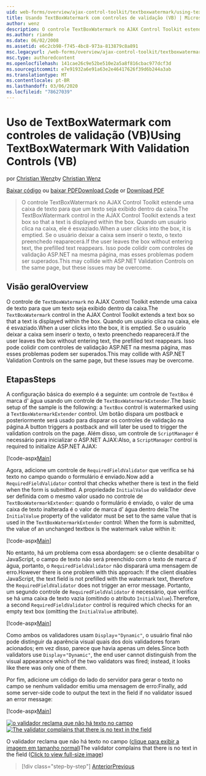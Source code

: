 ```yaml
---
uid: web-forms/overview/ajax-control-toolkit/textboxwatermark/using-textboxwatermark-with-validation-controls-vb
title: Usando TextBoxWatermark com controles de validação (VB) | Microsoft Docs
author: wenz
description: O controle TextBoxWatermark no AJAX Control Toolkit estende uma caixa de texto para que um texto seja exibido dentro da caixa. Quando um usuário clica na caixa, ele...
ms.author: riande
ms.date: 06/02/2008
ms.assetid: e6c2cb98-f745-4bc8-973a-813879c8a891
msc.legacyurl: /web-forms/overview/ajax-control-toolkit/textboxwatermark/using-textboxwatermark-with-validation-controls-vb
msc.type: authoredcontent
ms.openlocfilehash: 141cae26c9e52be510e2a5a8f816cbac977dcf3d
ms.sourcegitcommit: e7e91932a6e91a63e2e46417626f39d6b244a3ab
ms.translationtype: MT
ms.contentlocale: pt-BR
ms.lasthandoff: 03/06/2020
ms.locfileid: "78627039"
---
```

# <a name="using-textboxwatermark-with-validation-controls-vb"></a><span data-ttu-id="01988-104">Uso de TextBoxWatermark com controles de validação (VB)</span><span class="sxs-lookup"><span data-stu-id="01988-104">Using TextBoxWatermark With Validation Controls (VB)</span></span>

<span data-ttu-id="01988-105">por [Christian Wenz](https://github.com/wenz)</span><span class="sxs-lookup"><span data-stu-id="01988-105">by [Christian Wenz](https://github.com/wenz)</span></span>

<span data-ttu-id="01988-106">[Baixar código](https://download.microsoft.com/download/9/3/f/93f8daea-bebd-4821-833b-95205389c7d0/TextBoxWatermark2.vb.zip) ou [baixar PDF](https://download.microsoft.com/download/b/6/a/b6ae89ee-df69-4c87-9bfb-ad1eb2b23373/textboxwatermark2VB.pdf)</span><span class="sxs-lookup"><span data-stu-id="01988-106">[Download Code](https://download.microsoft.com/download/9/3/f/93f8daea-bebd-4821-833b-95205389c7d0/TextBoxWatermark2.vb.zip) or [Download PDF](https://download.microsoft.com/download/b/6/a/b6ae89ee-df69-4c87-9bfb-ad1eb2b23373/textboxwatermark2VB.pdf)</span></span>

> <span data-ttu-id="01988-107">O controle TextBoxWatermark no AJAX Control Toolkit estende uma caixa de texto para que um texto seja exibido dentro da caixa.</span><span class="sxs-lookup"><span data-stu-id="01988-107">The TextBoxWatermark control in the AJAX Control Toolkit extends a text box so that a text is displayed within the box.</span></span> <span data-ttu-id="01988-108">Quando um usuário clica na caixa, ele é esvaziado.</span><span class="sxs-lookup"><span data-stu-id="01988-108">When a user clicks into the box, it is emptied.</span></span> <span data-ttu-id="01988-109">Se o usuário deixar a caixa sem inserir o texto, o texto preenchedo reaparecerá.</span><span class="sxs-lookup"><span data-stu-id="01988-109">If the user leaves the box without entering text, the prefilled text reappears.</span></span> <span data-ttu-id="01988-110">Isso pode colidir com controles de validação ASP.NET na mesma página, mas esses problemas podem ser superados.</span><span class="sxs-lookup"><span data-stu-id="01988-110">This may collide with ASP.NET Validation Controls on the same page, but these issues may be overcome.</span></span>

## <a name="overview"></a><span data-ttu-id="01988-111">Visão geral</span><span class="sxs-lookup"><span data-stu-id="01988-111">Overview</span></span>

<span data-ttu-id="01988-112">O controle de `TextBoxWatermark` no AJAX Control Toolkit estende uma caixa de texto para que um texto seja exibido dentro da caixa.</span><span class="sxs-lookup"><span data-stu-id="01988-112">The `TextBoxWatermark` control in the AJAX Control Toolkit extends a text box so that a text is displayed within the box.</span></span> <span data-ttu-id="01988-113">Quando um usuário clica na caixa, ele é esvaziado.</span><span class="sxs-lookup"><span data-stu-id="01988-113">When a user clicks into the box, it is emptied.</span></span> <span data-ttu-id="01988-114">Se o usuário deixar a caixa sem inserir o texto, o texto preenchedo reaparecerá.</span><span class="sxs-lookup"><span data-stu-id="01988-114">If the user leaves the box without entering text, the prefilled text reappears.</span></span> <span data-ttu-id="01988-115">Isso pode colidir com controles de validação ASP.NET na mesma página, mas esses problemas podem ser superados.</span><span class="sxs-lookup"><span data-stu-id="01988-115">This may collide with ASP.NET Validation Controls on the same page, but these issues may be overcome.</span></span>

## <a name="steps"></a><span data-ttu-id="01988-116">Etapas</span><span class="sxs-lookup"><span data-stu-id="01988-116">Steps</span></span>

<span data-ttu-id="01988-117">A configuração básica do exemplo é a seguinte: um controle de `TextBox` é marca d' água usando um controle de `TextBoxWatermarkExtender`.</span><span class="sxs-lookup"><span data-stu-id="01988-117">The basic setup of the sample is the following: a `TextBox` control is watermarked using a `TextBoxWatermarkExtender` control.</span></span> <span data-ttu-id="01988-118">Um botão dispara um postback e posteriormente será usado para disparar os controles de validação na página.</span><span class="sxs-lookup"><span data-stu-id="01988-118">A button triggers a postback and will later be used to trigger the validation controls on the page.</span></span> <span data-ttu-id="01988-119">Além disso, um controle de `ScriptManager` é necessário para inicializar o ASP.NET AJAX:</span><span class="sxs-lookup"><span data-stu-id="01988-119">Also, a `ScriptManager` control is required to initialize ASP.NET AJAX:</span></span>

[!code-aspx[Main](using-textboxwatermark-with-validation-controls-vb/samples/sample1.aspx)]

<span data-ttu-id="01988-120">Agora, adicione um controle de `RequiredFieldValidator` que verifica se há texto no campo quando o formulário é enviado.</span><span class="sxs-lookup"><span data-stu-id="01988-120">Now add a `RequiredFieldValidator` control that checks whether there is text in the field when the form is submitted.</span></span> <span data-ttu-id="01988-121">A propriedade `InitialValue` do validador deve ser definida com o mesmo valor usado no controle de `TextBoxWatermarkExtender`: quando o formulário é enviado, o valor de uma caixa de texto inalterada é o valor de marca d' água dentro dela:</span><span class="sxs-lookup"><span data-stu-id="01988-121">The `InitialValue` property of the validator must be set to the same value that is used in the `TextBoxWatermarkExtender` control: When the form is submitted, the value of an unchanged textbox is the watermark value within it:</span></span>

[!code-aspx[Main](using-textboxwatermark-with-validation-controls-vb/samples/sample2.aspx)]

<span data-ttu-id="01988-122">No entanto, há um problema com essa abordagem: se o cliente desabilitar o JavaScript, o campo de texto não será preenchido com o texto de marca d' água, portanto, o `RequiredFieldValidator` não disparará uma mensagem de erro.</span><span class="sxs-lookup"><span data-stu-id="01988-122">However there is one problem with this approach: If the client disables JavaScript, the text field is not prefilled with the watermark text, therefore the `RequiredFieldValidator` does not trigger an error message.</span></span> <span data-ttu-id="01988-123">Portanto, um segundo controle de `RequiredFieldValidator` é necessário, que verifica se há uma caixa de texto vazia (omitindo o atributo `InitialValue`).</span><span class="sxs-lookup"><span data-stu-id="01988-123">Therefore, a second `RequiredFieldValidator` control is required which checks for an empty text box (omitting the `InitialValue` attribute).</span></span>

[!code-aspx[Main](using-textboxwatermark-with-validation-controls-vb/samples/sample3.aspx)]

<span data-ttu-id="01988-124">Como ambos os validadores usam `Display`=`"Dynamic"`, o usuário final não pode distinguir da aparência visual quais dos dois validadores foram acionados; em vez disso, parece que havia apenas um deles.</span><span class="sxs-lookup"><span data-stu-id="01988-124">Since both validators use `Display`=`"Dynamic"`, the end user cannot distinguish from the visual appearance which of the two validators was fired; instead, it looks like there was only one of them.</span></span>

<span data-ttu-id="01988-125">Por fim, adicione um código do lado do servidor para gerar o texto no campo se nenhum validador emitiu uma mensagem de erro:</span><span class="sxs-lookup"><span data-stu-id="01988-125">Finally, add some server-side code to output the text in the field if no validator issued an error message:</span></span>

[!code-aspx[Main](using-textboxwatermark-with-validation-controls-vb/samples/sample4.aspx)]

<span data-ttu-id="01988-126">[![o validador reclama que não há texto no campo](using-textboxwatermark-with-validation-controls-vb/_static/image2.png)](using-textboxwatermark-with-validation-controls-vb/_static/image1.png)</span><span class="sxs-lookup"><span data-stu-id="01988-126">[![The validator complains that there is no text in the field](using-textboxwatermark-with-validation-controls-vb/_static/image2.png)](using-textboxwatermark-with-validation-controls-vb/_static/image1.png)</span></span>

<span data-ttu-id="01988-127">O validador reclama que não há texto no campo ([clique para exibir a imagem em tamanho normal](using-textboxwatermark-with-validation-controls-vb/_static/image3.png))</span><span class="sxs-lookup"><span data-stu-id="01988-127">The validator complains that there is no text in the field ([Click to view full-size image](using-textboxwatermark-with-validation-controls-vb/_static/image3.png))</span></span>

> [!div class="step-by-step"]
> [<span data-ttu-id="01988-128">Anterior</span><span class="sxs-lookup"><span data-stu-id="01988-128">Previous</span></span>](using-textboxwatermark-in-a-formview-vb.md)
